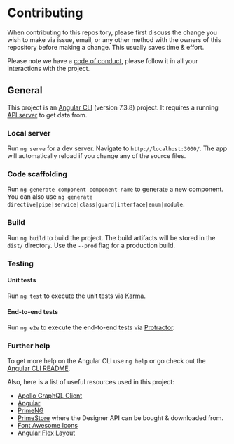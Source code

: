 # Contributing

When contributing to this repository, please first discuss the change you wish to make via issue, email, or any other method with the owners of this repository before making a change. This usually saves time & effort.

Please note we have a [code of conduct](./CODE_OF_CONDUCT.md), please follow it in all your interactions with the project.

## General

This project is an [Angular CLI](https://github.com/angular/angular-cli) (version 7.3.8) project. It requires a running [API server](https://github.com/bluebudgetz/gate) to get data from.

### Local server

Run `ng serve` for a dev server. Navigate to `http://localhost:3000/`. The app will automatically reload if you change any of the source files.

### Code scaffolding

Run `ng generate component component-name` to generate a new component. You can also use `ng generate directive|pipe|service|class|guard|interface|enum|module`.

### Build

Run `ng build` to build the project. The build artifacts will be stored in the `dist/` directory. Use the `--prod` flag for a production build.

### Testing

#### Unit tests

Run `ng test` to execute the unit tests via [Karma](https://karma-runner.github.io).

#### End-to-end tests

Run `ng e2e` to execute the end-to-end tests via [Protractor](http://www.protractortest.org/).

### Further help

To get more help on the Angular CLI use `ng help` or go check out the [Angular CLI README](https://github.com/angular/angular-cli/blob/master/README.md).

Also, here is a list of useful resources used in this project:

- [Apollo GraphQL Client](https://www.apollographql.com/docs/angular/)
- [Angular](https://angular.io/guide)
- [PrimeNG](https://www.primefaces.org/primeng/#/)
- [PrimeStore](https://www.primefaces.org/store/secure/home.xhtml) where the Designer API can be bought & downloaded from.
- [Font Awesome Icons](https://fontawesome.com/icons?d=gallery)
- [Angular Flex Layout](https://github.com/angular/flex-layout)
